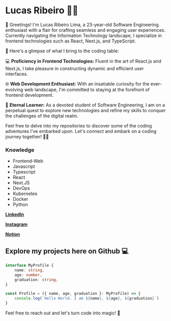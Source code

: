 # Lucas Ribeiro 🥷🏼

👋 Greetings! I'm Lucas Ribeiro Lima, a 23-year-old Software Engineering enthusiast with a flair for crafting seamless and engaging user experiences. Currently navigating the Information Technology landscape, I specialize in frontend technologies such as React, Next.js, and TypeScript.

🚀 Here's a glimpse of what I bring to the coding table:

💻 **Proficiency in Frontend Technologies:** Fluent in the art of React.js and Next.js, I take pleasure in constructing dynamic and efficient user interfaces.

🌐 **Web Development Enthusiast:** With an insatiable curiosity for the ever-evolving web landscape, I'm committed to staying at the forefront of frontend development.

🚀 **Eternal Learner:** As a devoted student of Software Engineering, I am on a perpetual quest to explore new technologies and refine my skills to conquer the challenges of the digital realm.

Feel free to delve into my repositories to discover some of the coding adventures I've embarked upon. Let's connect and embark on a coding journey together! 🚀✨

### **Knowledge**
- Frontend-Web
- Javascript
- Typescript
- React
- Next.JS
- DevOps
- Kubernetes
- Docker
- Python

[**LinkedIn**](https://www.linkedin.com/in/lucas-ribeiro-616025228)

[**Instagram**](https://www.instagram.com/lucas.rl7/)

[**Notion**](https://knowlelucas.notion.site/Second-Brain-67d2129d67c34667b721528df7de4c23)

## Explore my projects here on Github  **💻**

```typescript
interface MyProfile {
    name: string,
    age: number,
    graduation: string,
}

const Profile = ({ name, age, graduation }: MyProfile) => {
    console.log(`Hello World. I am ${name}, ${age}, ${graduation}`)
}
```

Feel free to reach out and let's turn code into magic! 🌟
